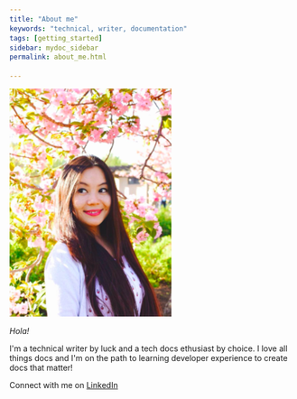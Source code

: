 ```yaml
---
title: "About me"
keywords: "technical, writer, documentation"
tags: [getting_started]
sidebar: mydoc_sidebar
permalink: about_me.html

---
```


![Pema](/assets/images/Pema_display_pic.png)

<em>Hola!</em> 

I'm a technical writer by luck and a tech docs ethusiast by choice. I love all things docs and I'm on the path to learning developer experience to create docs that matter!

Connect with me on [LinkedIn](https://www.linkedin.com/in/pema-sherpa-technical-writer/)